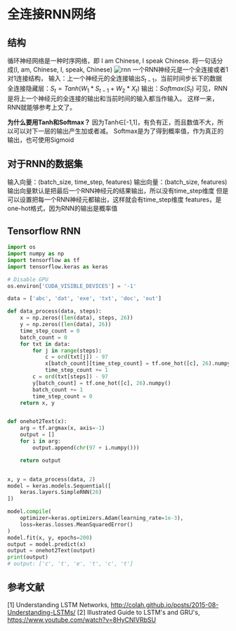 # 全连接RNN网络

## 结构
循环神经网络是一种时序网络，即
I am Chinese, I speak Chinese.
将一句话分成(I, am, Chinese, I, speak, Chinese)
![rnn](./pages_ai/nn/rnn/res/rnn.jpg)
一个RNN神经元是一个全连接或者1对1连接结构，
输入：上一个神经元的全连接输出$S_{t-1}$，当前时间步长下的数据
全连接隐藏层：$S_t=Tanh(W_1*S_{t-1} + W_2*X_t)$
输出：$Softmax(S_t)$
可见，RNN是将上一个神经元的全连接的输出和当前时间的输入都当作输入。
这样一来，RNN就能够参考上文了。

**为什么要用Tanh和Softmax？**
因为Tanh∈[-1,1]，有负有正，而且数值不大，所以可以对下一层的输出产生加或者减。
Softmax是为了得到概率值，作为真正的输出，也可使用Sigmoid

## 对于RNN的数据集
输入向量：(batch_size, time_step, features)
输出向量：(batch_size, features)
输出向量默认是把最后一个RNN神经元的结果输出，所以没有time_step维度
但是可以设置把每一个RNN神经元都输出，这样就会有time_step维度
features，是one-hot格式，因为RNN的输出是概率值

## Tensorflow RNN

```python
import os
import numpy as np
import tensorflow as tf
import tensorflow.keras as keras

# Disable GPU
os.environ['CUDA_VISIBLE_DEVICES'] = '-1'

data = ['abc', 'dat', 'exe', 'txt', 'doc', 'out']

def data_process(data, steps):
    x = np.zeros((len(data), steps, 26))
    y = np.zeros((len(data), 26))
    time_step_count = 0
    batch_count = 0
    for txt in data:
        for j in range(steps):
            c = ord(txt[j]) - 97
            x[batch_count][time_step_count] = tf.one_hot([c], 26).numpy()
            time_step_count += 1
        c = ord(txt[steps]) - 97
        y[batch_count] = tf.one_hot([c], 26).numpy()
        batch_count += 1
        time_step_count = 0
    return x, y


def onehot2Text(x):
    arg = tf.argmax(x, axis=-1)
    output = []
    for i in arg:
        output.append(chr(97 + i.numpy()))

    return output


x, y = data_process(data, 2)
model = keras.models.Sequential([
    keras.layers.SimpleRNN(26)
])

model.compile(
    optimizer=keras.optimizers.Adam(learning_rate=1e-3),
    loss=keras.losses.MeanSquaredError()
)
model.fit(x, y, epochs=200)
output = model.predict(x)
output = onehot2Text(output)
print(output)
# output: ['c', 't', 'e', 't', 'c', 't']
```

## 参考文献

[1] Understanding LSTM Networks, http://colah.github.io/posts/2015-08-Understanding-LSTMs/
[2] Illustrated Guide to LSTM's and GRU's, https://www.youtube.com/watch?v=8HyCNIVRbSU